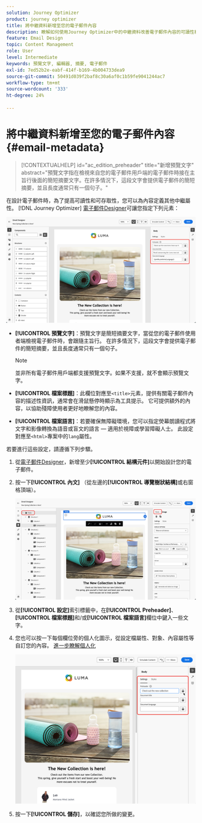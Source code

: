```yaml
---
solution: Journey Optimizer
product: journey optimizer
title: 將中繼資料新增至您的電子郵件內容
description: 瞭解如何使用Journey Optimizer中的中繼資料改善電子郵件內容的可讀性和可存取性
feature: Email Design
topic: Content Management
role: User
level: Intermediate
keywords: 預覽文字, 編輯器, 摘要, 電子郵件
exl-id: 7ed52b2e-eabf-414f-b169-4b004733dea9
source-git-commit: 50491d039f2baf8c30a6af0c1b59fe9041244ac7
workflow-type: tm+mt
source-wordcount: '333'
ht-degree: 24%

---
```


# 將中繼資料新增至您的電子郵件內容 {#email-metadata}

>[!CONTEXTUALHELP]
>id="ac_edition_preheader"
>title="新增預覽文字"
>abstract="預覽文字指在檢視來自您的電子郵件用戶端的電子郵件時接在主旨行後面的簡短摘要文字。在許多情況下，這段文字會提供電子郵件的簡短摘要，並且長度通常只有一個句子。"

在設計電子郵件時，為了提高可讀性和可存取性，您可以為內容定義其他中繼屬性。 [!DNL Journey Optimizer] [電子郵件Designer](get-started-email-design.md)可讓您指定下列元素：

![](assets/email_body_settings_ex.png)

* **[!UICONTROL 預覽文字]**：預覽文字是簡短摘要文字，當從您的電子郵件使用者端檢視電子郵件時，會跟隨主旨行。 在許多情況下，這段文字會提供電子郵件的簡短摘要，並且長度通常只有一個句子。

  >[!NOTE]
  >
  >並非所有電子郵件用戶端都支援預覽文字。如果不支援，就不會顯示預覽文字。

* **[!UICONTROL 檔案標題]**：此欄位對應至`<title>`元素，提供有關電子郵件內容的描述性資訊，通常會在滑鼠懸停時顯示為工具提示。 它可提供額外的內容，以協助殘障使用者更好地瞭解您的內容。

* **[!UICONTROL 檔案語言]**：若要確保無障礙環境，您可以指定熒幕朗讀程式將文字和影像轉換為語音或盲文的語言 — 適用於視障或學習障礙人士。 此設定對應至`<html>`專案中的`lang`屬性。

若要進行這些設定，請遵循下列步驟。

1. 從[電子郵件Designer](content-from-scratch.md)，新增至少&#x200B;**[!UICONTROL 結構元件]**&#x200B;以開始設計您的電子郵件。

1. 按一下&#x200B;**[!UICONTROL 內文]** （從左邊的&#x200B;**[!UICONTROL 導覽樹狀結構]**&#x200B;或右窗格頂端）。

   ![](assets/email_body.png)

1. 從&#x200B;**[!UICONTROL 設定]**&#x200B;索引標籤中，在&#x200B;**[!UICONTROL Preheader]**、**[!UICONTROL 檔案標題]**&#x200B;和/或&#x200B;**[!UICONTROL 檔案語言]**&#x200B;欄位中鍵入一些文字。

1. 您也可以按一下每個欄位旁的個人化圖示，從設定檔屬性、對象、內容屬性等自訂您的內容。 [進一步瞭解個人化](../personalization/personalization-build-expressions.md)

   ![](assets/email_body_settings.png)

1. 按一下&#x200B;**[!UICONTROL 儲存]**，以確認您所做的變更。